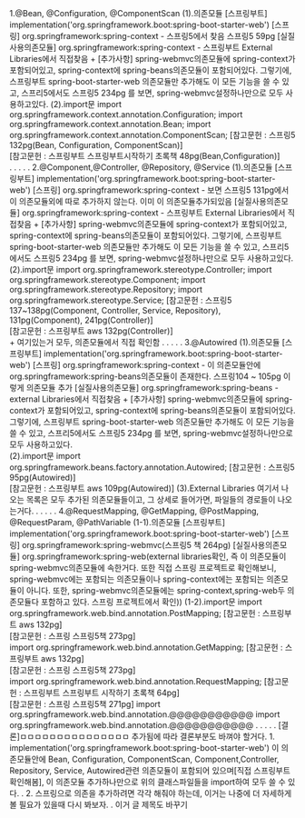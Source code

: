 1.@Bean, @Configuration, @ComponentScan
    (1).의존모듈
        [스프링부트]
            implementation('org.springframework.boot:spring-boot-starter-web')
        [스프링]
            org.springframework:spring-context - 스프링5에서 찾음 스프링5 59pg
        [실질사용의존모듈]
            org.springframework:spring-context - 스프링부트 External Libraries에서 직접찾음 
        +
        [추가사항]
            spring-webmvc의존모듈에 spring-context가 포함되어있고, spring-context에 spring-beans의존모듈이 포함되어있다. 
            그렇기에, 스프링부트 spring-boot-starter-web 의존모듈만 추가해도 이 모든 기능을 쓸 수 있고, 스프리5에서도 스프링5 234pg
            를 보면, spring-webmvc설정하나만으로 모두 사용하고있다.
    (2).import문
        import org.springframework.context.annotation.Configuration;
        import org.springframework.context.annotation.Bean;
        import org.springframework.context.annotation.ComponentScan;
        [참고문헌 : 스프링5 132pg(Bean, Configuration, ComponentScan)]    
        [참고문헌 : 스프링부트 스프링부트시작하기 초록책 48pg(Bean,Configuration)]     
.
.
.
.
.
2.@Component,@Controller, @Repository, @Service
    (1).의존모듈
        [스프링부트]
            implementation('org.springframework.boot:spring-boot-starter-web')
        [스프링]
            org.springframework:spring-context - 보면 스프링5 131pg에서 이 의존모듈외에 따로 추가하지 않는다. 이미 이 의존모듈추가되있음
        [실질사용의존모듈]
            org.springframework:spring-context - 스프링부트 External Libraries에서 직접찾음 
        +
        [추가사항]
            spring-webmvc의존모듈에 spring-context가 포함되어있고, spring-context에 spring-beans의존모듈이 포함되어있다. 
            그렇기에, 스프링부트 spring-boot-starter-web 의존모듈만 추가해도 이 모든 기능을 쓸 수 있고, 스프리5에서도 스프링5 234pg
            를 보면, spring-webmvc설정하나만으로 모두 사용하고있다.
    (2).import문
        import org.springframework.stereotype.Controller;
        import org.springframework.stereotype.Component;
        import org.springframework.stereotype.Repository;
        import org.springframework.stereotype.Service;
        [참고문헌 : 스프링5 137~138pg(Component, Controller, Service, Repository), 131pg(Component), 241pg(Controller)]   
        [참고문헌 : 스프링부트 aws 132pg(Controller)]      
        +
        여기있는거 모두, 의존모듈에서 직접 확인함
.
.
.
.
.
3.@Autowired
    (1).의존모듈
        [스프링부트]
            implementation('org.springframework.boot:spring-boot-starter-web')
        [스프링]
            org.springframework:spring-context - 이 의존모듈안에 org.springframework:spring-beans의존모듈이 존재한다. 스프링104 ~ 105pg 이렇게 의존모듈 추가
        [실질사용의존모듈]
            org.springframework:spring-beans - external Libraries에서 직접찾음
        +
        [추가사항]
            spring-webmvc의존모듈에 spring-context가 포함되어있고, spring-context에 spring-beans의존모듈이 포함되어있다. 
            그렇기에, 스프링부트 spring-boot-starter-web 의존모듈만 추가해도 이 모든 기능을 쓸 수 있고, 스프리5에서도 스프링5 234pg
            를 보면, spring-webmvc설정하나만으로 모두 사용하고있다.            
    (2).import문
        import org.springframework.beans.factory.annotation.Autowired;
        [참고문헌 : 스프링5 95pg(Autowired)]   
        [참고문헌 : 스프링부트 aws 109pg(Autowired)]
    (3).External Libraries
        여기서 나오는 목록은 모두 추가된 의존모듈들이고, 그 상세로 들어가면,
        파일들의 경로들이 나오는거다.
.
.
.
.
.
4.@RequestMapping, @GetMapping, @PostMapping, @RequestParam, @PathVariable
    (1-1).의존모듈
        [스프링부트]   
        implementation('org.springframework.boot:spring-boot-starter-web')
        [스프링]
        org.springframework:spring-webmvc(스프링5 책 264pg)
        [실질사용의존모듈]
        org.springframework:spring-web(external libraries확인, 즉 이 의존모듈이 spring-webmvc의존모듈에 속한거다. 또한 직접 스프링 프로젝트로
                                        확인해보니, spring-webmvc에는 포함되는 의존모듈이나 spring-context에는 포함되는 의존모듈이 아니다.
                                        또한, spring-webmvc의존모듈에는 spring-context,spring-web두 의존모듈다 포함하고 있다. 스프링 프로젝트에서 확인))
    (1-2).import문
        import org.springframework.web.bind.annotation.PostMapping;
        [참고문헌 : 스프링부트 aws 132pg]   
        [참고문헌 : 스프링 스프링5책 273pg]        
        import org.springframework.web.bind.annotation.GetMapping;
        [참고문헌 : 스프링부트 aws 132pg]   
        [참고문헌 : 스프링 스프링5책 273pg]        
        import org.springframework.web.bind.annotation.RequestMapping;
        [참고문헌 : 스프링부트 스프링부트 시작하기 초록책 64pg]   
        [참고문헌 : 스프링 스프링5책 271pg]
        import org.springframework.web.bind.annotation.@@@@@@@@@@@
        import org.springframework.web.bind.annotation.@@@@@@@@@@@
.
.
.
.
.
[결론]ㅁㅁㅁㅁㅁㅁㅁㅁㅁㅁㅁㅁㅁㅁㅁ 추가됨에 따라 결론부분도 바껴야 할거다.
    1.
    implementation('org.springframework.boot:spring-boot-starter-web') 이 의존모듈안에
    Bean, Configuration, ComponentScan, Component,Controller, Repository, Service, Autowired관련
    의존모듈이 포함되어 있으며[직접 스프링부트 확인해봄], 이 의존모듈 추가하나만으로 위의 클래스파일들을
    import하여 모두 쓸 수 있다.
.
    2.
    스프링으로 의존을 추가하려면 각각 해줘야 하는데, 이거는 나중에 더 자세하게 볼 필요가 있을때
    다시 봐보자.
.
이거 글 제목도 바꾸기